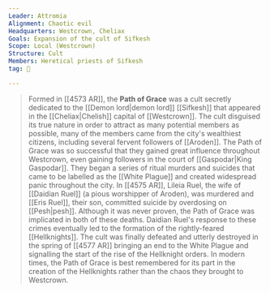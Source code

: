 ```yaml
---
Leader: Attromia
Alignment: Chaotic evil
Headquarters: Westcrown, Cheliax
Goals: Expansion of the cult of Sifkesh
Scope: Local (Westcrown)
Structure: Cult
Members: Heretical priests of Sifkesh
tag: 👥

---
```


> Formed in [[4573 AR]], the **Path of Grace** was a cult secretly dedicated to the [[Demon lord|demon lord]] [[Sifkesh]] that appeared in the [[Cheliax|Chelish]] capital of [[Westcrown]]. The cult disguised its true nature in order to attract as many potential members as possible, many of the members came from the city's wealthiest citizens, including several fervent followers of [[Aroden]]. The Path of Grace was so successful that they gained great influence throughout Westcrown, even gaining followers in the court of [[Gaspodar|King Gaspodar]].
> They began a series of ritual murders and suicides that came to be labelled as the [[White Plague]] and created widespread panic throughout the city. In [[4575 AR]], Lileia Ruel, the wife of [[Daidian Ruel]] (a pious worshipper of Aroden), was murdered and [[Eris Ruel]], their son, committed suicide by overdosing on [[Pesh|pesh]]. Although it was never proven, the Path of Grace was implicated in both of these deaths. Daidian Ruel's response to these crimes eventually led to the formation of the rightly-feared [[Hellknights]].
> The cult was finally defeated and utterly destroyed in the spring of [[4577 AR]] bringing an end to the White Plague and signalling the start of the rise of the Hellknight orders. In modern times, the Path of Grace is best remembered for its part in the creation of the Hellknights rather than the chaos they brought to Westcrown.








